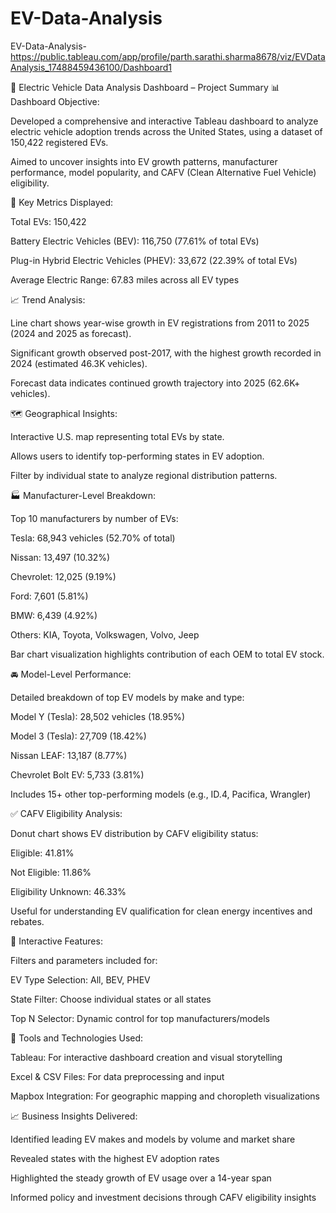 # EV-Data-Analysis

EV-Data-Analysis- https://public.tableau.com/app/profile/parth.sarathi.sharma8678/viz/EVDataAnalysis_17488459436100/Dashboard1

🚗 Electric Vehicle Data Analysis Dashboard – Project Summary
📊 Dashboard Objective:

Developed a comprehensive and interactive Tableau dashboard to analyze electric vehicle adoption trends across the United States, using a dataset of 150,422 registered EVs.

Aimed to uncover insights into EV growth patterns, manufacturer performance, model popularity, and CAFV (Clean Alternative Fuel Vehicle) eligibility.

📌 Key Metrics Displayed:

Total EVs: 150,422

Battery Electric Vehicles (BEV): 116,750 (77.61% of total EVs)

Plug-in Hybrid Electric Vehicles (PHEV): 33,672 (22.39% of total EVs)

Average Electric Range: 67.83 miles across all EV types

📈 Trend Analysis:

Line chart shows year-wise growth in EV registrations from 2011 to 2025 (2024 and 2025 as forecast).

Significant growth observed post-2017, with the highest growth recorded in 2024 (estimated 46.3K vehicles).

Forecast data indicates continued growth trajectory into 2025 (62.6K+ vehicles).

🗺️ Geographical Insights:

Interactive U.S. map representing total EVs by state.

Allows users to identify top-performing states in EV adoption.

Filter by individual state to analyze regional distribution patterns.

🏭 Manufacturer-Level Breakdown:

Top 10 manufacturers by number of EVs:

Tesla: 68,943 vehicles (52.70% of total)

Nissan: 13,497 (10.32%)

Chevrolet: 12,025 (9.19%)

Ford: 7,601 (5.81%)

BMW: 6,439 (4.92%)

Others: KIA, Toyota, Volkswagen, Volvo, Jeep

Bar chart visualization highlights contribution of each OEM to total EV stock.

🚘 Model-Level Performance:

Detailed breakdown of top EV models by make and type:

Model Y (Tesla): 28,502 vehicles (18.95%)

Model 3 (Tesla): 27,709 (18.42%)

Nissan LEAF: 13,187 (8.77%)

Chevrolet Bolt EV: 5,733 (3.81%)

Includes 15+ other top-performing models (e.g., ID.4, Pacifica, Wrangler)

✅ CAFV Eligibility Analysis:

Donut chart shows EV distribution by CAFV eligibility status:

Eligible: 41.81%

Not Eligible: 11.86%

Eligibility Unknown: 46.33%

Useful for understanding EV qualification for clean energy incentives and rebates.

🧩 Interactive Features:

Filters and parameters included for:

EV Type Selection: All, BEV, PHEV

State Filter: Choose individual states or all states

Top N Selector: Dynamic control for top manufacturers/models

📌 Tools and Technologies Used:

Tableau: For interactive dashboard creation and visual storytelling

Excel & CSV Files: For data preprocessing and input

Mapbox Integration: For geographic mapping and choropleth visualizations

📈 Business Insights Delivered:

Identified leading EV makes and models by volume and market share

Revealed states with the highest EV adoption rates

Highlighted the steady growth of EV usage over a 14-year span

Informed policy and investment decisions through CAFV eligibility insights
